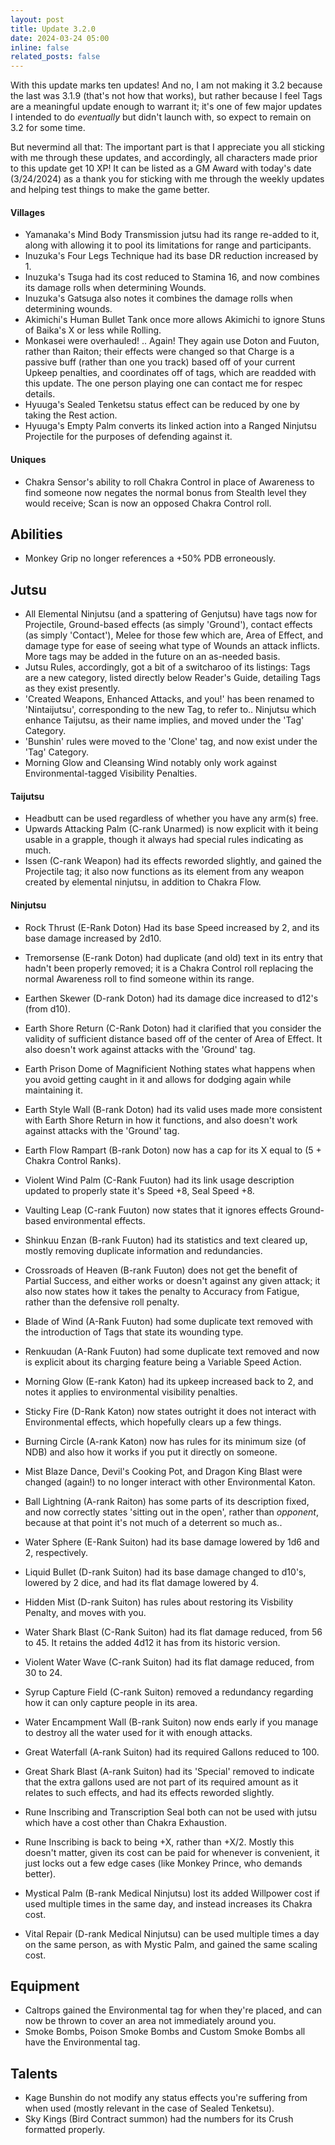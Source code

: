 ```yaml
---
layout: post
title: Update 3.2.0
date: 2024-03-24 05:00
inline: false
related_posts: false
---
```

With this update marks ten updates! And no, I am not making it 3.2 because the last was 3.1.9 (that's not how that works), but rather because I feel Tags are a meaningful update enough to warrant it; it's one of few major updates I intended to do *eventually* but didn't launch with, so expect to remain on 3.2 for some time.

But nevermind all that: The important part is that I appreciate you all sticking with me through these updates, and accordingly, all characters made prior to this update get 10 XP! It can be listed as a GM Award with today's date (3/24/2024) as a thank you for sticking with me through the weekly updates and helping test things to make the game better.

#### Villages
 - Yamanaka's Mind Body Transmission jutsu had its range re-added to it, along with allowing it to pool its limitations for range and participants.
 - Inuzuka's Four Legs Technique had its base DR reduction increased by 1.
 - Inuzuka's Tsuga had its cost reduced to Stamina 16, and now combines its damage rolls when determining Wounds.
 - Inuzuka's Gatsuga also notes it combines the damage rolls when determining wounds.
 - Akimichi's Human Bullet Tank once more allows Akimichi to ignore Stuns of Baika's X or less while Rolling.
 - Monkasei were overhauled!  .. Again!  They again use Doton and Fuuton, rather than Raiton; their effects were changed so that Charge is a passive buff (rather than one you track) based off of your current Upkeep penalties, and coordinates off of tags, which are readded with this update. The one person playing one can contact me for respec details.
 - Hyuuga's Sealed Tenketsu status effect can be reduced by one by taking the Rest action.
 - Hyuuga's Empty Palm converts its linked action into a Ranged Ninjutsu Projectile for the purposes of defending against it.

#### Uniques 
 - Chakra Sensor's ability to roll Chakra Control in place of Awareness to find someone now negates the normal bonus from Stealth level they would receive; Scan is now an opposed Chakra Control roll.

## Abilities
 - Monkey Grip no longer references a +50% PDB erroneously.

## Jutsu
 - All Elemental Ninjutsu (and a spattering of Genjutsu) have tags now for Projectile, Ground-based effects (as simply 'Ground'), contact effects (as simply 'Contact'), Melee for those few which are, Area of Effect, and damage type for ease of seeing what type of Wounds an attack inflicts.  More tags may be added in the future on an as-needed basis.
 - Jutsu Rules, accordingly, got a bit of a switcharoo of its listings: Tags are a new category, listed directly below Reader's Guide, detailing Tags as they exist presently.
 - 'Created Weapons, Enhanced Attacks, and you!' has been renamed to 'Nintaijutsu', corresponding to the new Tag, to refer to.. Ninjutsu which enhance Taijutsu, as their name implies, and moved under the 'Tag' Category.
 - 'Bunshin' rules were moved to the 'Clone' tag, and now exist under the 'Tag' Category.
 - Morning Glow and Cleansing Wind notably only work against Environmental-tagged Visibility Penalties.

#### Taijutsu
 - Headbutt can be used regardless of whether you have any arm(s) free.
 - Upwards Attacking Palm (C-rank Unarmed) is now explicit with it being usable in a grapple, though it always had special rules indicating as much.
 - Issen (C-rank Weapon) had its effects reworded slightly, and gained the Projectile tag; it also now functions as its element from any weapon created by elemental ninjutsu, in addition to Chakra Flow.

#### Ninjutsu 
 - Rock Thrust (E-Rank Doton) Had its base Speed increased by 2, and its base damage increased by 2d10.
 - Tremorsense (E-rank Doton) had duplicate (and old) text in its entry that hadn't been properly removed; it is a Chakra Control roll replacing the normal Awareness roll to find someone within its range.
 - Earthen Skewer (D-rank Doton) had its damage dice increased to d12's (from d10).
 - Earth Shore Return (C-Rank Doton) had it clarified that you consider the validity of sufficient distance based off of the center of Area of Effect.  It also doesn't work against attacks with the 'Ground' tag.
 - Earth Prison Dome of Magnificient Nothing states what happens when you avoid getting caught in it and allows for dodging again while maintaining it.
 - Earth Style Wall (B-rank Doton) had its valid uses made more consistent with Earth Shore Return in how it functions, and also doesn't work against attacks with the 'Ground' tag.
 - Earth Flow Rampart (B-rank Doton) now has a cap for its X equal to (5 + Chakra Control Ranks).

 - Violent Wind Palm (C-Rank Fuuton) had its link usage description updated to properly state it's Speed +8, Seal Speed +8.
 - Vaulting Leap (C-rank Fuuton) now states that it ignores effects Ground-based environmental effects.
 - Shinkuu Enzan (B-rank Fuuton) had its statistics and text cleared up, mostly removing duplicate information and redundancies.
 - Crossroads of Heaven (B-rank Fuuton) does not get the benefit of Partial Success, and either works or doesn't against any given attack; it also now states how it takes the penalty to Accuracy from Fatigue, rather than the defensive roll penalty.
 - Blade of Wind (A-Rank Fuuton) had some duplicate text removed with the introduction of Tags that state its wounding type.
 - Renkuudan (A-Rank Fuuton) had some duplicate text removed and now is explicit about its charging feature being a Variable Speed Action.

 - Morning Glow (E-rank Katon) had its upkeep increased back to 2, and notes it applies to environmental visibility penalties.
 - Sticky Fire (D-Rank Katon) now states outright it does not interact with Environmental effects, which hopefully clears up a few things.
 - Burning Circle (A-rank Katon) now has rules for its minimum size (of NDB) and also how it works if you put it directly on someone.
 - Mist Blaze Dance, Devil's Cooking Pot, and Dragon King Blast were changed (again!) to no longer interact with other Environmental Katon.

 - Ball Lightning (A-rank Raiton) has some parts of its description fixed, and now correctly states 'sitting out in the open', rather than *opponent*, because at that point it's not much of a deterrent so much as..

 - Water Sphere (E-Rank Suiton) had its base damage lowered by 1d6 and 2, respectively.
 - Liquid Bullet (D-rank Suiton) had its base damage changed to d10's, lowered by 2 dice, and had its flat damage lowered by 4.
 - Hidden Mist (D-rank Suiton) has rules about restoring its Visbility Penalty, and moves with you.
 - Water Shark Blast (C-Rank Suiton) had its flat damage reduced, from 56 to 45. It retains the added 4d12 it has from its historic version.
 - Violent Water Wave (C-rank Suiton) had its flat damage reduced, from 30 to 24.
 - Syrup Capture Field (C-rank Suiton) removed a redundancy regarding how it can only capture people in its area.
 - Water Encampment Wall (B-rank Suiton) now ends early if you manage to destroy all the water used for it with enough attacks.
 - Great Waterfall (A-rank Suiton) had its required Gallons reduced to 100.
 - Great Shark Blast (A-rank Suiton) had its 'Special' removed to indicate that the extra gallons used are not part of its required amount as it relates to such effects, and had its effects reworded slightly.

 - Rune Inscribing and Transcription Seal both can not be used with jutsu which have a cost other than Chakra Exhaustion.
 - Rune Inscribing is back to being +X, rather than +X/2.  Mostly this doesn't matter, given its cost can be paid for whenever is convenient, it just locks out a few edge cases (like Monkey Prince, who demands better).
 - Mystical Palm (B-rank Medical Ninjutsu) lost its added Willpower cost if used multiple times in the same day, and instead increases its Chakra cost.
 - Vital Repair (D-rank Medical Ninjutsu) can be used multiple times a day on the same person, as with Mystic Palm, and gained the same scaling cost.

## Equipment
 - Caltrops gained the Environmental tag for when they're placed, and can now be thrown to cover an area not immediately around you.
 - Smoke Bombs, Poison Smoke Bombs and Custom Smoke Bombs all have the Environmental tag.

## Talents
- Kage Bunshin do not modify any status effects you're suffering from when used (mostly relevant in the case of Sealed Tenketsu).
- Sky Kings (Bird Contract summon) had the numbers for its Crush formatted properly.